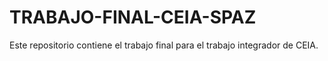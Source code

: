 # TRABAJO-FINAL-CEIA-SPAZ
Este repositorio contiene el trabajo final para el trabajo integrador de CEIA.

